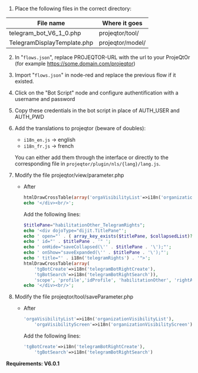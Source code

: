 1. Place the following files in the correct directory:

File name                   | Where it goes
--------------------------- | -----------------
telegram_bot_V6_1_0.php     | projeqtor/tool/
TelegramDisplayTemplate.php | projeqtor/model/


2. In "`flows.json`", replace PROJEQTOR-URL with the url to your ProjeQtOr (for example https://some.domain.com/projeqtor)
3. Import "`flows.json`" in node-red and replace the previous flow if it existed.
4. Click on the "Bot Script" node and configure authentification with a username and password
5. Copy these credentials in the bot script in place of AUTH_USER and AUTH_PWD
6. Add the translations to projeqtor (beware of doubles):
   - `i18n_en.js` -> english
   - `i18n_fr.js` -> french
   
   You can either add them through the interface or directly to the corresponding file in `projeqtor/plugin/nls/{lang}/lang.js`.

7. Modify the file projeqtor/view/parameter.php
   - After
      ```php
      htmlDrawCrossTable(array('orgaVisibilityList'=>i18n('organizationVisibilityList'),'orgaVisibilityScreen'=>i18n('organizationVisibilityScreen')), 'scope', 'profile', 'idProfile', 'habilitationOther', 'rightAccess', 'list', 'listOrgaSubOrga') ;
      echo '</div><br/>';
      ```

     Add the following lines:
      ```php
      $titlePane="habilitationOther_TelegramRights";
      echo '<div dojoType="dijit.TitlePane"';
      echo ' open="' . ( array_key_exists($titlePane, $collapsedList)?'false':'true') . '"';
      echo ' id="' . $titlePane . '" ';
      echo ' onHide="saveCollapsed(\'' . $titlePane . '\');"';
      echo ' onShow="saveExpanded(\'' . $titlePane . '\');"';
      echo ' title="' . i18n('telegramRights') . '">';
      htmlDrawCrossTable(array(
          'tgBotCreate'=>i18n('telegramBotRightCreate'),
          'tgBotSearch'=>i18n('telegramBotRightSearch')),
          'scope', 'profile','idProfile', 'habilitationOther', 'rightAccess', 'list', 'listYesNo') ;
      echo '</div><br/>';
      ```
8. Modify the file projeqtor/tool/saveParameter.php
   - After
      ```php
      'orgaVisibilityList'=>i18n('organizationVisibilityList'),
          'orgaVisibilityScreen'=>i18n('organizationVisibilityScreen'),
      ```

     Add the following lines:
      ```php
      'tgBotCreate'=>i18n('telegramBotRightCreate'),
          'tgBotSearch'=>i18n('telegramBotRightSearch')
      ```

**Requirements: V6.0.1**
